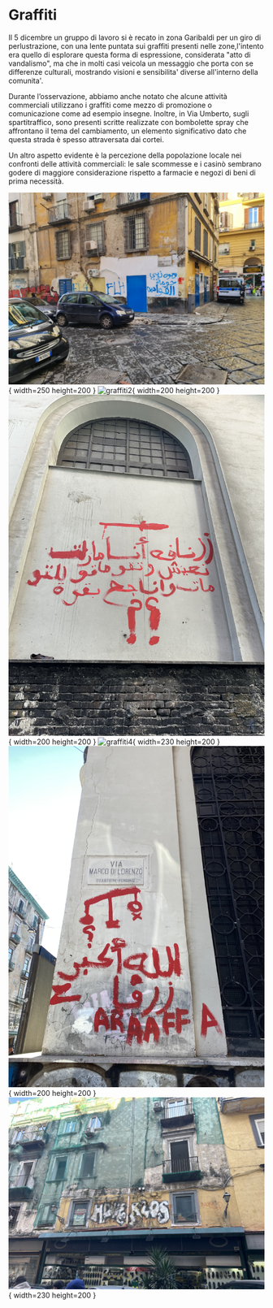 # Graffiti
Il 5 dicembre un gruppo di lavoro si è recato in zona Garibaldi per un giro di perlustrazione, con una lente puntata sui graffiti presenti nelle zone,l'intento era quello di esplorare questa forma di espressione, considerata "atto di vandalismo", ma che in molti casi veicola un messaggio che porta con se differenze culturali, mostrando visioni e sensibilita' diverse all'interno della comunita'.

Durante l’osservazione, abbiamo anche notato che alcune attività commerciali utilizzano i graffiti come mezzo di promozione o comunicazione come ad esempio insegne. Inoltre, in Via Umberto, sugli spartitraffico, sono presenti scritte realizzate con bombolette spray che affrontano il tema del cambiamento, un elemento significativo dato che questa strada è spesso attraversata dai cortei.

Un altro aspetto evidente è la percezione della popolazione locale nei confronti delle attività commerciali: le sale scommesse e i casinò sembrano godere di maggiore considerazione rispetto a farmacie e negozi di beni di prima necessità.

![graffiti1](../img/20241204_100444.jpg){ width=250 height=200 }
![graffiti2](../img/IMG_1492.jpg){ width=200 height=200 }
![graffiti3](../img/IMG_2644.jpg){ width=200 height=200 }
![graffiti4](../img/IMG_20250120_112113560_HDR.jpg){ width=230 height=200 }
![graffiti5](../img/IMG_3091.jpg){ width=200 height=200 }
![graffiti6](../img/IMG_8771.jpg){ width=230 height=200 }
